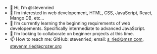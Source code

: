 - 👋 Hi, I’m @stevenried
- 👀 I’m interested in web developement, HTML, CSS, JavaScript, React, Mango DB, etc...
- 🌱 I’m currently learning the beginning requirements of web developements. Specifically intermediate to advanced JavaScript.
- 💞️ I’m looking to collaborate on beginner projects at this time. 
- 📫 How to reach me: GitHub: stevenried; email: s_ried@msn.com, stevenm.ried@crozer.org

<!---
stevenried/stevenried is a ✨ special ✨ repository because its `README.md` (this file) appears on your GitHub profile.
You can click the Preview link to take a look at your changes.
--->
